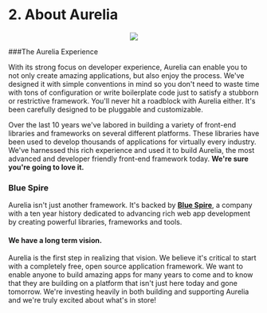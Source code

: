 # 2. About Aurelia
<p align=center>
  <img src="https://cloud.githubusercontent.com/assets/2712405/15594823/74610c86-2387-11e6-8273-31649be0b620.png"></img>
</p>

###The Aurelia Experience

With its strong focus on developer experience, Aurelia can enable you to not only create amazing applications, but also enjoy the process. We've designed it with simple conventions in mind so you don't need to waste time with tons of configuration or write boilerplate code just to satisfy a stubborn or restrictive framework. You'll never hit a roadblock with Aurelia either. It's been carefully designed to be pluggable and customizable.

Over the last 10 years we've labored in building a variety of front-end libraries and frameworks on several different platforms. These libraries have been used to develop thousands of applications for virtually every industry. We've harnessed this rich experience and used it to build Aurelia, the most advanced and developer friendly front-end framework today. **We're sure you're going to love it.**

### Blue Spire
Aurelia isn't just another framework. It's backed by **[Blue Spire](http://bluespire.com/)**, a company with a ten year history dedicated to advancing rich web app development by creating powerful libraries, frameworks and tools.

#### We have a long term vision.

Aurelia is the first step in realizing that vision. We believe it's critical to start with a completely free, open source application framework. We want to enable anyone to build amazing apps for many years to come and to know that they are building on a platform that isn't just here today and gone tomorrow. We're investing heavily in both building and supporting Aurelia and we're truly excited about what's in store!